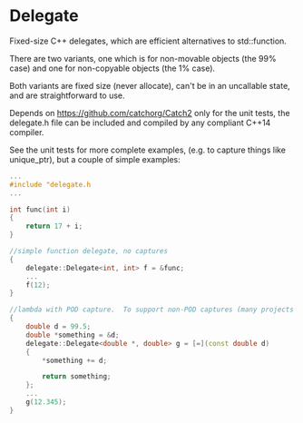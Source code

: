 # Delegate
Fixed-size C++ delegates, which are efficient alternatives to std::function.

There are two variants, one which is for non-movable objects (the 99% case) and one for non-copyable objects (the 1% case).

Both variants are fixed size (never allocate), can't be in an uncallable state, and are straightforward to use.

Depends on https://github.com/catchorg/Catch2 only for the unit tests, the delegate.h file can be included and compiled by any compliant C++14 compiler.

See the unit tests for more complete examples, (e.g. to capture things like unique_ptr), but a couple of simple examples:

```c++
...
#include "delegate.h
...

int func(int i)
{
    return 17 + i;
}

//simple function delegate, no captures
{
    delegate::Delegate<int, int> f = &func;
    ...
    f(12);
}

//lambda with POD capture.  To support non-POD captures (many projects never need this), use one of FuncNonMove or FuncNonCopy.
{
    double d = 99.5;
    double *something = &d;
    delegate::Delegate<double *, double> g = [=](const double d) 
    {
        *something += d;

        return something;
    };
    ...
    g(12.345);
}
```
